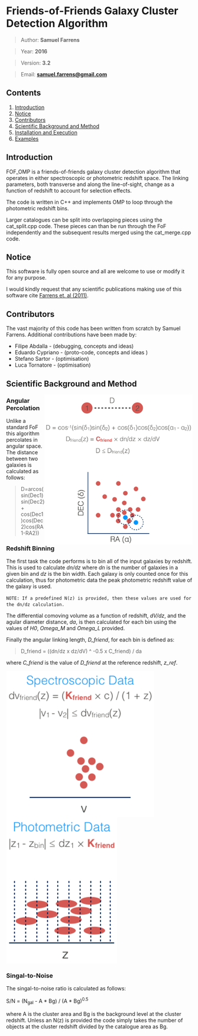 # Friends-of-Friends Galaxy Cluster Detection Algorithm

> Author: **Samuel Farrens**

> Year: **2016**

> Version: **3.2**

> Email: **[samuel.farrens@gmail.com](mailto:samuel.farrens@gmail.com)**

## Contents

1. [Introduction](#intro_anchor)
1. [Notice](#note_anchor)
1. [Contributors](#contribute_anchor)
1. [Scientific Background and Method](#method_anchor)
1. [Installation and Execution](./docs/readme.md)
1. [Examples](./examples/readme.md)

<a name="intro_anchor"></a>
## Introduction
FOF_OMP is a friends-of-friends galaxy cluster detection algorithm that operates in
either spectroscopic or photometric redshift space. The linking parameters,
both transverse and along the line-of-sight, change as a function of
redshift to account for selection effects.

The code is written in C++ and implements OMP to loop through the
photometric redshift bins.

Larger catalogues can be split into overlapping pieces using the
cat\_split.cpp code. These pieces can than be run through the FoF
independently and the subsequent results merged using the cat\_merge.cpp
code.

<a name="note_anchor"></a>
## Notice

This software is fully open source and all are welcome to use or modify it for
any purpose.

I would kindly request that any scientific publications making use of this software cite <a href="http://adsabs.harvard.edu/abs/2011MNRAS.417.1402F" target="_blank">Farrens et. al (2011)</a>.

<a name="contributors_anchor"></a>
## Contributors

The vast majority of this code has been written from scratch by Samuel Farrens. Additional contributions have been made by:

* Filipe Abdalla - (debugging, concepts and ideas)
* Eduardo Cypriano - (proto-code, concepts and ideas )
* Stefano Sartor - (optimisation)
* Luca Tornatore - (optimisation)

<a name="method_anchor"></a>
## Scientific Background and Method

<img src="docs/images/fof_1.png" width="400" align="right">

### Angular Percolation

Unlike a standard FoF this algorithm percolates in angular space. The distance between two galaxies is calculated as follows:

> D=arcos(sin(Dec1)sin(Dec2) + cos(Dec1)cos(Dec2)cos(RA1-RA2))

### Redshift Binning

The first task the code performs is to bin all of the input galaxies by redshift. This is used to calculate *dn/dz* where *dn* is the number of galaxies in a given bin and *dz* is the bin width. Each galaxy is only counted once for this calculation, thus for photometric data the peak photometric redshift value of the galaxy is used.

`NOTE: If a predefined N(z) is provided, then these values are used for the dn/dz calculation.`

The differential comoving volume as a function of redshift, *dV/dz*, and the agular diameter distance, *da*, is then calculated for each bin using the values of *H0*, *Omega_M* and *Omega_L* provided.

Finally the angular linking length, *D_friend*, for each bin is defined as:

> D_friend = ((dn/dz x dz/dV) ^ -0.5 x C_friend) / da

where *C_friend* is the value of *D_friend* at the reference redshift, *z_ref*.



<img src="docs/images/fof_2.png" width="400" align="middle">

<img src="docs/images/fof_3.png" width="300" align="middle">

### Singal-to-Noise

The singal-to-noise ratio is calculated as follows:

S/N = (N<sub>gal</sub> - A * Bg) / (A * Bg)<sup>0.5</sup>

where A is the cluster area and Bg is the background level at the
cluster redshift. Unless an N(z) is provided the code simply takes the
number of objects at the cluster redshift divided by the catalogue
area as Bg.
